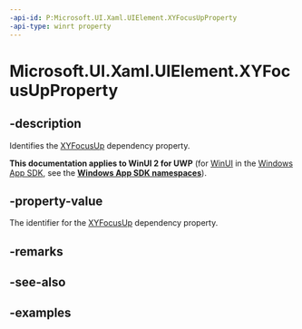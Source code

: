 ```yaml
---
-api-id: P:Microsoft.UI.Xaml.UIElement.XYFocusUpProperty
-api-type: winrt property
---
```


# Microsoft.UI.Xaml.UIElement.XYFocusUpProperty

<!--
public static Microsoft.UI.Xaml.DependencyProperty XYFocusUpProperty { get; }
-->

## -description

Identifies the [XYFocusUp](uielement_xyfocusup.md) dependency property.

**This documentation applies to WinUI 2 for UWP** (for [WinUI](/windows/apps/winui/winui3/) in the [Windows App SDK](/windows/apps/windows-app-sdk/), see the **[Windows App SDK namespaces](/windows/windows-app-sdk/api/winrt/)**).

## -property-value

The identifier for the [XYFocusUp](uielement_xyfocusup.md) dependency property.

## -remarks

## -see-also

## -examples
